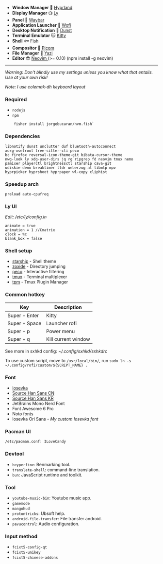 - **Window Manager** :bento: [ Hyprland ](https://hyprland.org/)
- **Display Manager** :tv: [Ly](https://github.com/fairyglade/ly)
- **Panel** :blossom: [ Waybar ](https://github.com/Alexays/Waybar)
- **Application Launcher** :rocket: [ Wofi ](https://hg.sr.ht/~scoopta/wofi)
- **Desktop Notification** :herb: [Dunst](https://github.com/dunst-project/dunst)
- **Terminal Emulator** :cat: [ Kitty ](https://sw.kovidgoyal.net/kitty)
- **Shell** :fish: [ Fish ](https://fishshell.com/)
- **Compositor** :shaved_ice: [Picom](https://github.com/yshui/picom)
- **File Manager** :flower_playing_cards: [ Yazi ](https://yazi-rs.github.io/docs/)
- **Editor** :sunglasses: [ Neovim ](https://github.com/neovim/neovim) (>= 0.10) (npm install -g neovim)

---

_Warning: Don't blindly use my settings unless you know what that entails. Use at your own risk!_

_Note: I use colemak-dh keyboard layout_

### Required
- `nodejs`
- `npm`

```
    fisher install jorgebucaran/nvm.fish`
```

### Dependencies

```
libnotify dunst unclutter duf bluetooth-autoconnect
xorg-xsetroot tree-sitter-cli peco
bc firefox reversal-icon-theme-git bibata-cursor-theme
nwg-look ly xdg-user-dirs jq rg ripgrep fd neovim tmux nemo
pamixer playerctl brightnessctl starship cava-git
udiskie deno breaktimer tldr ueberzug at libmtp mpv
hyprpicker hyprshoot hyprpaper wl-copy cliphist

```

### Speedup arch
```
preload auto-cpufreq

```

### Ly UI
_Edit: /etc/ly/config.in_
```
animate = true
animation = 1 //Cmatrix
clock = %c
blank_box = false
```

### Shell setup

- [starship](https://starship.rs/) - Shell theme
- [zoxide](https://github.com/ajeetdsouza/zoxide) - Directory jumping
- [peco](https://github.com/peco/peco) - Interactive filtering
- [tmux](https://github.com/tmux/tmux) - Terminal multiplexer
- [tpm](https://github.com/tmux-plugins/tpm) - Tmux Plugin Manager

### Common hotkey
| Key  | Description                  |
|-------------- | --------------      |
| Super + Enter | Kitty               |
| Super + Space | Launcher  rofi      |
| Super + p     | Power menu          |
| Super + q     | Kill current window |

See more in sxhkd config: _~/.config/sxhkd/sxhkdrc_

To use custom script, move to `/usr/local/bin/`, run `sudo ln -s ~/.config/rofi/custom/${SCRIPT_NAME} .`

### Font
- [ Iosevka ](https://github.com/be5invis/Iosevka)
- [ Source Han Sans CN](https://software.manjaro.org/package/adobe-source-han-sans-cn-fonts)
- [ Source Han Sans KR](https://software.manjaro.org/package/adobe-source-han-sans-kr-fonts)
- JetBrains Mono Nerd Font
- Font Awesome 6 Pro
- Noto fonts
- Iosevka Ori Sans - _My custom Iosevka font_
### Pacman UI
    /etc/pacman.conf: ILoveCandy

### Devtool

- `heyperfine`: Benmarking tool.
- `translate-shell`: command-line translation.
- `bun`: JavaScript runtime and toolkit.

### Tool

- `youtube-music-bin`: Youtube music app.
- `gamemode`
- `mangohud`
- `protontricks`: Ubsoft help.
- `android-file-transfer`: File transfer android.
- `pavucontrol`: Audio configuration.
### Input method

- `fcixt5-config-qt`
- `fcixt5-unikey`
- `fcixt5-chinese-addons`
